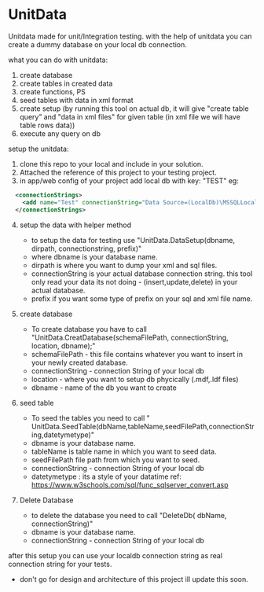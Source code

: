 # UnitData


Unitdata made for unit/Integration testing.
with the help of unitdata you can create a dummy database on your local db connection.


what you can do with unitdata:
1. create database 
2. create tables in created data 
3. create functions, PS
4. seed tables with data in xml format
5. create setup (by running this tool on actual db, it will give "create table query” and "data in xml files" for given table (in xml file we will have table rows data))
6. execute any query on db 

setup the unitdata:

1. clone this repo to your local and include in your solution.
2. Attached the reference of this project to your testing project.
3. in app/web config of your project add local db with key: "TEST"
	eg: 
```xml
  <connectionStrings>
    <add name="Test" connectionString="Data Source=(LocalDb)\MSSQLLocalDB;Initial Catalog=master;Integrated Security=True" providerName="System.Data.SqlClient" />
  </connectionStrings>
```
4. setup the data with helper method 
	-  to setup the data for testing use "UnitData.DataSetup(dbname, dirpath, connectionstring, prefix)"
	- where dbname is your database name.
	- dirpath is where you want to dump your xml and sql files.
	- connectionString is your actual database connection string.  this tool only read your data its not doing    - (insert,update,delete) in your actual database.
	- prefix if you want some type of prefix on your sql and xml file name.
	
5. create database 
	- To create database you have to call "UnitData.CreatDatabase(schemaFilePath, connectionString, location, dbname);"
	- schemaFilePath - this file contains whatever you want to insert in your newly created database.
	- connectionString - connection String of your local db 
	- location - where you want to setup db phycically (.mdf,.ldf files)
	- dbname - name of the db you want to create
	
6. seed table
	- To seed the tables you need to call " UnitData.SeedTable(dbName,tableName,seedFilePath,connectionString,datetymetype)"
	- dbname is your database name.
	- tableName is table name in which you want to seed data.
	- seedFilePath  file path from which you want to seed.
	- connectionString - connection String of your local db 
	- datetymetype : its a style of your datatime ref: https://www.w3schools.com/sql/func_sqlserver_convert.asp

7. Delete Database
	- to delete the database you need to call "DeleteDb( dbName,  connectionString)"
	- dbname is your database name.
	- connectionString - connection String of your local db 
	
after this setup you can use your localdb connection string as real connection string for your tests.


* don't go for design and architecture of this project ill update this soon.  
